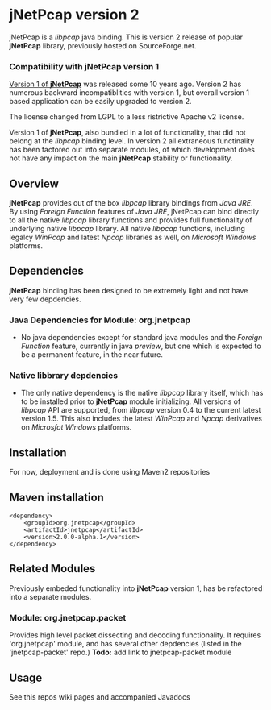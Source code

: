 # jNetPcap version 2
jNetPcap is a *libpcap* java binding. This is version 2 release of popular **jNetPcap** library, previously hosted on SourceForge.net.

### Compatibility with jNetPcap version 1
[Version 1  of **jNetPcap**][jnetpcap_v1_page] was released some 10 years ago. Version 2 has numerous backward incompatiblities with version 1, but overall version 1 based application can be easily upgraded to version 2.

The license changed from LGPL to a less ristrictive Apache v2 license.

Version 1  of **jNetPcap**, also bundled in a lot of functionality, that did not belong at the *libpcap* binding level. In version 2 all extraneous functinality has been factored out into separate modules, of which development does not have any impact on the main **jNetPcap** stability or functionality.

[jnetpcap_v1_page]: <https://sourceforge.net/projects/jnetpcap> "Legacy jNetPcap Version 1 Project Page"
## Overview
**jNetPcap** provides out of the box *libpcap* library bindings from *Java JRE*. By using *Foreign Function* features of *Java JRE*, jNetPcap can bind directly to all the native *libpcap* library functions and provides full functionality of underlying native *libpcap* library. All native *libpcap* functions, including legalcy *WinPcap* and latest *Npcap* libraries as well, on *Microsoft Windows* platforms. 

## Dependencies
**jNetPcap** binding has been designed to be extremely light and not have very few depdencies.

### Java Dependencies for Module: org.jnetpcap
* No java dependencies except for standard java modules and the *Foreign Function* feature, currently in java *preview*, but one which is expected to be a permanent feature, in the near future.

### Native libbrary depdencies
* The only native dependency is the native *libpcap* library itself, which has to be installed prior to **jNetPcap** module initializing. All versions of *libpcap* API are supported, from *libpcap* version 0.4 to the current latest version 1.5. This also includes the latest *WinPcap* and *Npcap* derivatives on *Microsfot Windows* platforms.
## Installation
For now, deployment and is done using Maven2 repositories
## Maven installation
```
<dependency>
    <groupId>org.jnetpcap</groupId>
    <artifactId>jnetpcap</artifactId>
    <version>2.0.0-alpha.1</version>
</dependency>
```
## Related Modules
Previously embeded functionality into **jNetPcap** version 1, has be refactored into a separate modules. 
### Module: org.jnetpcap.packet
Provides high level packet dissecting and decoding functionality. It requires 'org.jnetpcap' module, and has several other depdencies (listed in the 'jnetpcap-packet' repo.)
**Todo:** add link to jnetpcap-packet module
## Usage
See this repos wiki pages and accompanied Javadocs
